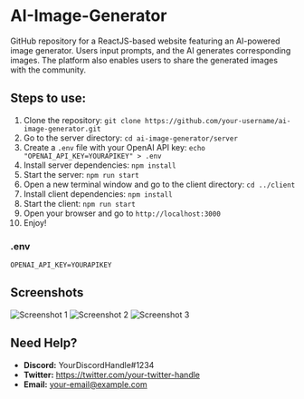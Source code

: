# AI-Image-Generator

GitHub repository for a ReactJS-based website featuring an AI-powered image generator. Users input prompts, and the AI generates corresponding images. The platform also enables users to share the generated images with the community.

## Steps to use:
1. Clone the repository: `git clone https://github.com/your-username/ai-image-generator.git`
2. Go to the server directory: `cd ai-image-generator/server`
3. Create a `.env` file with your OpenAI API key: `echo "OPENAI_API_KEY=YOURAPIKEY" > .env`
4. Install server dependencies: `npm install`
5. Start the server: `npm run start`
6. Open a new terminal window and go to the client directory: `cd ../client`
7. Install client dependencies: `npm install`
8. Start the client: `npm run start`
9. Open your browser and go to `http://localhost:3000`
10. Enjoy!

### .env
```OPENAI_API_KEY=YOURAPIKEY```

## Screenshots
![Screenshot 1](https://cdn.discordapp.com/attachments/636950095056863243/1087847068002943056/image.png)
![Screenshot 2](https://cdn.discordapp.com/attachments/636950095056863243/1087847068254613584/image.png)
![Screenshot 3](https://cdn.discordapp.com/attachments/636950095056863243/1087847068535623740/image.png)

## Need Help?

- **Discord:** YourDiscordHandle#1234
- **Twitter:** https://twitter.com/your-twitter-handle
- **Email:** your-email@example.com

